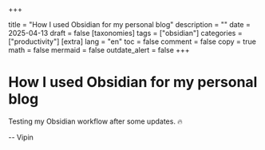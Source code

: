 +++

title = "How I used Obsidian for my personal blog"
description = ""
date = 2025-04-13
draft = false
[taxonomies]
tags = ["obsidian"]
categories = ["productivity"]
[extra]
lang = "en"
toc = false
comment = false
copy = true
math = false
mermaid = false
outdate_alert = false
+++
# How I used Obsidian for my personal blog

Testing my Obsidian workflow after some updates. 🔥

--
Vipin
